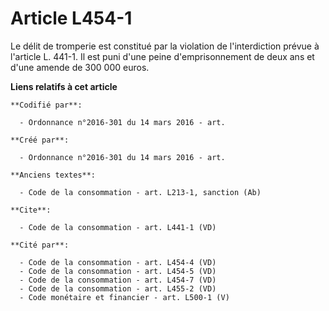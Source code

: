# Article L454-1

Le délit de tromperie est constitué par la violation de l'interdiction prévue à l'article L. 441-1. Il est puni d'une peine
d'emprisonnement de deux ans et d'une amende de 300 000 euros.

**Liens relatifs à cet article**

	**Codifié par**:

	  - Ordonnance n°2016-301 du 14 mars 2016 - art.

	**Créé par**:

	  - Ordonnance n°2016-301 du 14 mars 2016 - art.

	**Anciens textes**:

	  - Code de la consommation - art. L213-1, sanction (Ab)

	**Cite**:

	  - Code de la consommation - art. L441-1 (VD)

	**Cité par**:

	  - Code de la consommation - art. L454-4 (VD)
	  - Code de la consommation - art. L454-5 (VD)
	  - Code de la consommation - art. L454-7 (VD)
	  - Code de la consommation - art. L455-2 (VD)
	  - Code monétaire et financier - art. L500-1 (V)
